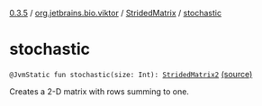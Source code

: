 [0.3.5](../../index.md) / [org.jetbrains.bio.viktor](../index.md) / [StridedMatrix](index.md) / [stochastic](.)

# stochastic

`@JvmStatic fun stochastic(size: Int): `[`StridedMatrix2`](../-strided-matrix2/index.md) [(source)](https://github.com/JetBrains-Research/viktor/blob/0.3.5/src/main/kotlin/org/jetbrains/bio/viktor/StridedMatrix.kt#L57)

Creates a 2-D matrix with rows summing to one.

